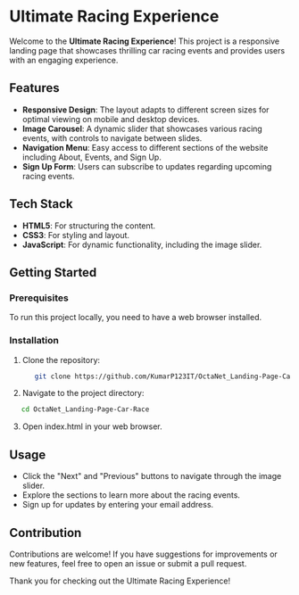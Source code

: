 # Ultimate Racing Experience

Welcome to the **Ultimate Racing Experience**! This project is a responsive landing page that showcases thrilling car racing events and provides users with an engaging experience.

## Features

- **Responsive Design**: The layout adapts to different screen sizes for optimal viewing on mobile and desktop devices.
- **Image Carousel**: A dynamic slider that showcases various racing events, with controls to navigate between slides.
- **Navigation Menu**: Easy access to different sections of the website including About, Events, and Sign Up.
- **Sign Up Form**: Users can subscribe to updates regarding upcoming racing events.

## Tech Stack

- **HTML5**: For structuring the content.
- **CSS3**: For styling and layout.
- **JavaScript**: For dynamic functionality, including the image slider.

## Getting Started

### Prerequisites

To run this project locally, you need to have a web browser installed.

### Installation

1. Clone the repository:
   ```bash
      git clone https://github.com/KumarP123IT/OctaNet_Landing-Page-Car-Race.git
   ```
2. Navigate to the project directory:

```bash
   cd OctaNet_Landing-Page-Car-Race
```
3. Open index.html in your web browser.

## Usage
 - Click the "Next" and "Previous" buttons to navigate through the image slider.
 - Explore the sections to learn more about the racing events.
 - Sign up for updates by entering your email address.

## Contribution
Contributions are welcome! If you have suggestions for improvements or new features, feel free to open an issue or submit a pull request.


Thank you for checking out the Ultimate Racing Experience!
